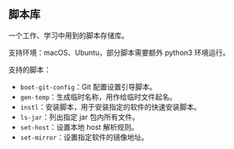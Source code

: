 ## 脚本库

一个工作、学习中用到的脚本存储库。

支持环境：macOS、Ubuntu，部分脚本需要额外 python3 环境运行。

支持的脚本：

+ `boot-git-config`：Git 配置设置引导脚本。
+ `gen-temp`：生成临时名称，用作给临时文件起名。
+ `instl`：安装脚本，用于安装指定的软件的快速安装脚本。
+ `ls-jar`：列出指定 jar 包内所有文件。
+ `set-host`：设置本地 host 解析规则。
+ `set-mirror`：设置指定软件的镜像地址。
